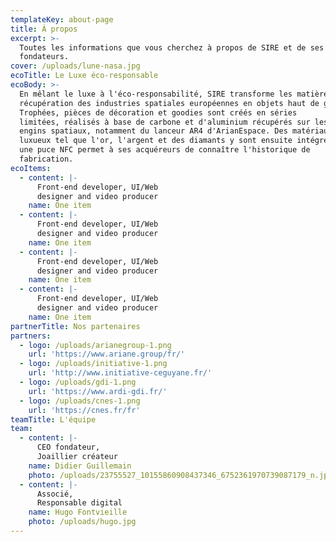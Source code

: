 ```yaml
---
templateKey: about-page
title: À propos
excerpt: >-
  Toutes les informations que vous cherchez à propos de SIRE et de ses
  fondateurs.
cover: /uploads/lune-nasa.jpg
ecoTitle: Le Luxe éco-responsable
ecoBody: >-
  En mêlant le luxe à l'éco-responsabilité, SIRE transforme les matières de
  récupération des industries spatiales européennes en objets haut de gamme.
  Trophées, pièces de décoration et goodies sont créés en séries
  limitées, réalisés à base de carbone et d'aluminium récupérés sur les
  engins spatiaux, notamment du lanceur AR4 d'ArianEspace. Des matériaux
  luxueux tel que l'or, l'argent et des diamants y sont ensuite intégrés et
  une puce NFC permet à ses acquéreurs de connaître l'historique de
  fabrication.
ecoItems:
  - content: |-
      Front-end developer, UI/Web
      designer and video producer 
    name: One item
  - content: |-
      Front-end developer, UI/Web
      designer and video producer 
    name: One item
  - content: |-
      Front-end developer, UI/Web
      designer and video producer 
    name: One item
  - content: |-
      Front-end developer, UI/Web
      designer and video producer 
    name: One item
partnerTitle: Nos partenaires
partners:
  - logo: /uploads/arianegroup-1.png
    url: 'https://www.ariane.group/fr/'
  - logo: /uploads/initiative-1.png
    url: 'http://www.initiative-ceguyane.fr/'
  - logo: /uploads/gdi-1.png
    url: 'https://www.ardi-gdi.fr/'
  - logo: /uploads/cnes-1.png
    url: 'https://cnes.fr/fr'
teamTitle: L'équipe
team:
  - content: |-
      CEO fondateur,
      Joaillier créateur
    name: Didier Guillemain
    photo: /uploads/23755527_10155860908437346_6752361970739087179_n.jpg
  - content: |-
      Associé,
      Responsable digital
    name: Hugo Fontvieille
    photo: /uploads/hugo.jpg
---
```


